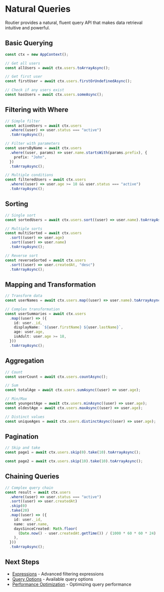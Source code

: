 # Natural Queries

Routier provides a natural, fluent query API that makes data retrieval intuitive and powerful.

## Basic Querying

```typescript
const ctx = new AppContext();

// Get all users
const allUsers = await ctx.users.toArrayAsync();

// Get first user
const firstUser = await ctx.users.firstOrUndefinedAsync();

// Check if any users exist
const hasUsers = await ctx.users.someAsync();
```

## Filtering with Where

```typescript
// Simple filter
const activeUsers = await ctx.users
  .where((user) => user.status === "active")
  .toArrayAsync();

// Filter with parameters
const usersByName = await ctx.users
  .where((user, params) => user.name.startsWith(params.prefix), {
    prefix: "John",
  })
  .toArrayAsync();

// Multiple conditions
const filteredUsers = await ctx.users
  .where((user) => user.age >= 18 && user.status === "active")
  .toArrayAsync();
```

## Sorting

```typescript
// Single sort
const sortedUsers = await ctx.users.sort((user) => user.name).toArrayAsync();

// Multiple sorts
const multiSorted = await ctx.users
  .sort((user) => user.age)
  .sort((user) => user.name)
  .toArrayAsync();

// Reverse sort
const reverseSorted = await ctx.users
  .sort((user) => user.createdAt, "desc")
  .toArrayAsync();
```

## Mapping and Transformation

```typescript
// Transform data
const userNames = await ctx.users.map((user) => user.name).toArrayAsync();

// Complex transformation
const userSummaries = await ctx.users
  .map((user) => ({
    id: user._id,
    displayName: `${user.firstName} ${user.lastName}`,
    age: user.age,
    isAdult: user.age >= 18,
  }))
  .toArrayAsync();
```

## Aggregation

```typescript
// Count
const userCount = await ctx.users.countAsync();

// Sum
const totalAge = await ctx.users.sumAsync((user) => user.age);

// Min/Max
const youngestAge = await ctx.users.minAsync((user) => user.age);
const oldestAge = await ctx.users.maxAsync((user) => user.age);

// Distinct values
const uniqueAges = await ctx.users.distinctAsync((user) => user.age);
```

## Pagination

```typescript
// Skip and take
const page1 = await ctx.users.skip(0).take(10).toArrayAsync();

const page2 = await ctx.users.skip(10).take(10).toArrayAsync();
```

## Chaining Queries

```typescript
// Complex query chain
const result = await ctx.users
  .where((user) => user.status === "active")
  .sort((user) => user.createdAt)
  .skip(0)
  .take(20)
  .map((user) => ({
    id: user._id,
    name: user.name,
    daysSinceCreated: Math.floor(
      (Date.now() - user.createdAt.getTime()) / (1000 * 60 * 60 * 24)
    ),
  }))
  .toArrayAsync();
```

## Next Steps

- [Expressions](expressions/README.md) - Advanced filtering expressions
- [Query Options](query-options/README.md) - Available query options
- [Performance Optimization](../data-pipeline/performance-optimization.md) - Optimizing query performance
